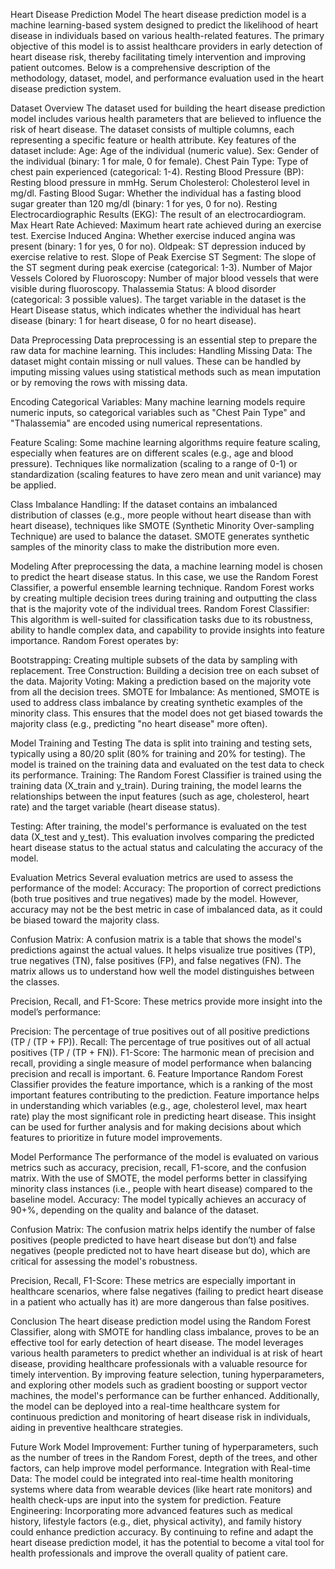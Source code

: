 Heart Disease Prediction Model The heart disease prediction model is a machine learning-based system designed to predict the likelihood of heart disease in individuals based on various health-related features. The primary objective of this model is to assist healthcare providers in early detection of heart disease risk, thereby facilitating timely intervention and improving patient outcomes. Below is a comprehensive description of the methodology, dataset, model, and performance evaluation used in the heart disease prediction system.

Dataset Overview The dataset used for building the heart disease prediction model includes various health parameters that are believed to influence the risk of heart disease. The dataset consists of multiple columns, each representing a specific feature or health attribute. Key features of the dataset include:
Age: Age of the individual (numeric value). Sex: Gender of the individual (binary: 1 for male, 0 for female). Chest Pain Type: Type of chest pain experienced (categorical: 1-4). Resting Blood Pressure (BP): Resting blood pressure in mmHg. Serum Cholesterol: Cholesterol level in mg/dl. Fasting Blood Sugar: Whether the individual has a fasting blood sugar greater than 120 mg/dl (binary: 1 for yes, 0 for no). Resting Electrocardiographic Results (EKG): The result of an electrocardiogram. Max Heart Rate Achieved: Maximum heart rate achieved during an exercise test. Exercise Induced Angina: Whether exercise induced angina was present (binary: 1 for yes, 0 for no). Oldpeak: ST depression induced by exercise relative to rest. Slope of Peak Exercise ST Segment: The slope of the ST segment during peak exercise (categorical: 1-3). Number of Major Vessels Colored by Fluoroscopy: Number of major blood vessels that were visible during fluoroscopy. Thalassemia Status: A blood disorder (categorical: 3 possible values). The target variable in the dataset is the Heart Disease status, which indicates whether the individual has heart disease (binary: 1 for heart disease, 0 for no heart disease).

Data Preprocessing Data preprocessing is an essential step to prepare the raw data for machine learning. This includes:
Handling Missing Data: The dataset might contain missing or null values. These can be handled by imputing missing values using statistical methods such as mean imputation or by removing the rows with missing data.

Encoding Categorical Variables: Many machine learning models require numeric inputs, so categorical variables such as "Chest Pain Type" and "Thalassemia" are encoded using numerical representations.

Feature Scaling: Some machine learning algorithms require feature scaling, especially when features are on different scales (e.g., age and blood pressure). Techniques like normalization (scaling to a range of 0-1) or standardization (scaling features to have zero mean and unit variance) may be applied.

Class Imbalance Handling: If the dataset contains an imbalanced distribution of classes (e.g., more people without heart disease than with heart disease), techniques like SMOTE (Synthetic Minority Over-sampling Technique) are used to balance the dataset. SMOTE generates synthetic samples of the minority class to make the distribution more even.

Modeling After preprocessing the data, a machine learning model is chosen to predict the heart disease status. In this case, we use the Random Forest Classifier, a powerful ensemble learning technique. Random Forest works by creating multiple decision trees during training and outputting the class that is the majority vote of the individual trees.
Random Forest Classifier: This algorithm is well-suited for classification tasks due to its robustness, ability to handle complex data, and capability to provide insights into feature importance. Random Forest operates by:

Bootstrapping: Creating multiple subsets of the data by sampling with replacement. Tree Construction: Building a decision tree on each subset of the data. Majority Voting: Making a prediction based on the majority vote from all the decision trees. SMOTE for Imbalance: As mentioned, SMOTE is used to address class imbalance by creating synthetic examples of the minority class. This ensures that the model does not get biased towards the majority class (e.g., predicting "no heart disease" more often).

Model Training and Testing The data is split into training and testing sets, typically using a 80/20 split (80% for training and 20% for testing). The model is trained on the training data and evaluated on the test data to check its performance.
Training: The Random Forest Classifier is trained using the training data (X_train and y_train). During training, the model learns the relationships between the input features (such as age, cholesterol, heart rate) and the target variable (heart disease status).

Testing: After training, the model's performance is evaluated on the test data (X_test and y_test). This evaluation involves comparing the predicted heart disease status to the actual status and calculating the accuracy of the model.

Evaluation Metrics Several evaluation metrics are used to assess the performance of the model:
Accuracy: The proportion of correct predictions (both true positives and true negatives) made by the model. However, accuracy may not be the best metric in case of imbalanced data, as it could be biased toward the majority class.

Confusion Matrix: A confusion matrix is a table that shows the model's predictions against the actual values. It helps visualize true positives (TP), true negatives (TN), false positives (FP), and false negatives (FN). The matrix allows us to understand how well the model distinguishes between the classes.

Precision, Recall, and F1-Score: These metrics provide more insight into the model’s performance:

Precision: The percentage of true positives out of all positive predictions (TP / (TP + FP)). Recall: The percentage of true positives out of all actual positives (TP / (TP + FN)). F1-Score: The harmonic mean of precision and recall, providing a single measure of model performance when balancing precision and recall is important. 6. Feature Importance Random Forest Classifier provides the feature importance, which is a ranking of the most important features contributing to the prediction. Feature importance helps in understanding which variables (e.g., age, cholesterol level, max heart rate) play the most significant role in predicting heart disease. This insight can be used for further analysis and for making decisions about which features to prioritize in future model improvements.

Model Performance The performance of the model is evaluated on various metrics such as accuracy, precision, recall, F1-score, and the confusion matrix. With the use of SMOTE, the model performs better in classifying minority class instances (i.e., people with heart disease) compared to the baseline model.
Accuracy: The model typically achieves an accuracy of 90+%, depending on the quality and balance of the dataset.

Confusion Matrix: The confusion matrix helps identify the number of false positives (people predicted to have heart disease but don’t) and false negatives (people predicted not to have heart disease but do), which are critical for assessing the model's robustness.

Precision, Recall, F1-Score: These metrics are especially important in healthcare scenarios, where false negatives (failing to predict heart disease in a patient who actually has it) are more dangerous than false positives.

Conclusion The heart disease prediction model using the Random Forest Classifier, along with SMOTE for handling class imbalance, proves to be an effective tool for early detection of heart disease. The model leverages various health parameters to predict whether an individual is at risk of heart disease, providing healthcare professionals with a valuable resource for timely intervention.
By improving feature selection, tuning hyperparameters, and exploring other models such as gradient boosting or support vector machines, the model's performance can be further enhanced. Additionally, the model can be deployed into a real-time healthcare system for continuous prediction and monitoring of heart disease risk in individuals, aiding in preventive healthcare strategies.

Future Work Model Improvement: Further tuning of hyperparameters, such as the number of trees in the Random Forest, depth of the trees, and other factors, can help improve model performance. Integration with Real-time Data: The model could be integrated into real-time health monitoring systems where data from wearable devices (like heart rate monitors) and health check-ups are input into the system for prediction. Feature Engineering: Incorporating more advanced features such as medical history, lifestyle factors (e.g., diet, physical activity), and family history could enhance prediction accuracy. By continuing to refine and adapt the heart disease prediction model, it has the potential to become a vital tool for health professionals and improve the overall quality of patient care.
